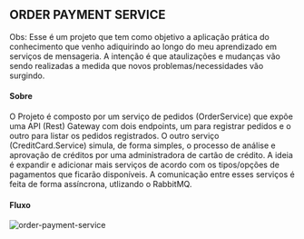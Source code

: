 
## ORDER PAYMENT SERVICE

Obs: Esse é um projeto que tem como objetivo a aplicação prática do conhecimento que venho adiquirindo ao longo do meu aprendizado em serviços de mensageria. A intenção é que ataulizações e mudanças vão sendo realizadas a medida que novos problemas/necessidades vão surgindo.

#### Sobre

O Projeto é composto por um serviço de pedidos (OrderService) que expõe uma API (Rest) Gateway com dois endpoints, um para registrar pedidos e o outro para listar os pedidos registrados.
O outro serviço (CreditCard.Service) simula, de forma simples, o processo de análise e aprovação de créditos por uma administradora de cartão de crédito. A ideia é expandir e adicionar mais serviços de acordo com os tipos/opções de pagamentos que ficarão disponíveis.
A comunicação entre esses serviços é feita de forma assíncrona, utlizando o RabbitMQ.

#### Fluxo

![order-payment-service](https://user-images.githubusercontent.com/50787263/174161888-06fbed7b-a092-47e8-83af-189140f07c38.png)
